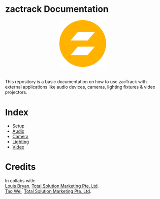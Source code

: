 # zactrack Documentation
<img
	style ="display: block;
			margin-left: auto;
			margin-right: auto;
			width: 30%;"
			src="0/resources/logo.png"
			alt="logo">
</img>

#
This repository is a basic documentation on how to use zacTrack with external applications like audio devices, cameras, lighting fixtures & video projectors.

# Index
* [Setup](zt_Setup.md)
* [Audio](zt_Audio.md)
* [Camera](zt_Camera.md)
* [Lighting](zt_Lighting.md)
* [Video](zt_Video.md)

# Credits
In collabs with:<br>
[Louis Bryan](https://www.tsm-int.com/about-our-team/#:~:text=Louis%20Bryan,Support%20Assistant%20Manager), [Total Solution Marketing Pte. Ltd](https://www.tsm-int.com/).<br>
[Tao Wei](https://www.tsm-int.com/about-our-team/#:~:text=Khoo%20Tao%20Wei,Support%20Specialist%20(Lighting)), [Total Solution Marketing Pte. Ltd](https://www.tsm-int.com/).<br>